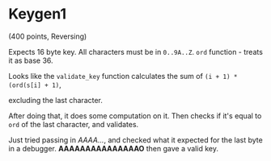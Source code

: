 # Keygen1
(400 points, Reversing)

Expects 16 byte key. All characters must be in `0..9A..Z`.
`ord` function - treats it as base 36.

Looks like the `validate_key` function calculates the sum of
`(i + 1) * (ord(s[i] + 1)`,

excluding the last character.

After doing that, it does some computation on it. Then checks if it's equal to `ord` of the last character, and validates.

Just tried passing in *AAAA...*, and checked what it expected for the last byte in a debugger. **AAAAAAAAAAAAAAAO** then gave a valid key.
